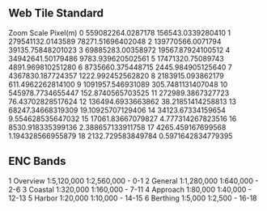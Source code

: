 ## Web Tile Standard

Zoom Scale Pixel(m)
0 559082264.0287178 156543.0339280410
1 279541132.0143589 78271.51696402048
2 139770566.0071794 39135.75848201023
3 69885283.00358972 19567.87924100512
4 34942641.50179486 9783.939620502561
5 17471320.75089743 4891.969810251280
6 8735660.375448715 2445.984905125640
7 4367830.187724357 1222.992452562820
8 2183915.093862179 611.4962262814100
9 1091957.546931089 305.7481131407048
10 545978.7734655447 152.8740565703525
11 272989.3867327723 76.43702828517624
12 136494.6933663862 38.21851414258813
13 68247.34668319309 19.10925707129406
14 34123.67334159654 9.554628535647032
15 17061.83667079827 4.777314267823516
16 8530.918335399136 2.388657133911758
17 4265.459167699568 1.194328566955879
18 2132.729583849784 0.5971642834779395

## ENC Bands

1 Overview 1:5,120,000 1:2,560,000 - 0-1
2 General 1:1,280,000 1:640,000 - 2-6
3 Coastal 1:320,000 1:160,000 - 7-11
4 Approach 1:80,000 1:40,000 - 12-13
5 Harbor 1:20,000 1:10,000 - 14-15
6 Berthing 1:5,000 1:2,500 - 16-18